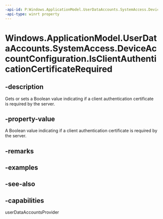 ----api-id: P:Windows.ApplicationModel.UserDataAccounts.SystemAccess.DeviceAccountConfiguration.IsClientAuthenticationCertificateRequired
-api-type: winrt property
---<!-- Property syntaxpublic bool IsClientAuthenticationCertificateRequired { get;  set; }--># Windows.ApplicationModel.UserDataAccounts.SystemAccess.DeviceAccountConfiguration.IsClientAuthenticationCertificateRequired## -descriptionGets or sets a Boolean value indicating if a client authentication certificate is required by the server.## -property-valueA Boolean value indicating if a client authentication certificate is required by the server.## -remarks## -examples## -see-also## -capabilitiesuserDataAccountsProvider